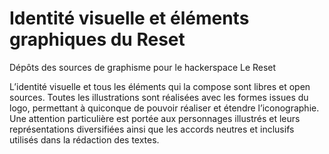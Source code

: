 # Identité visuelle et éléments graphiques du Reset
Dépôts des sources de graphisme pour le hackerspace Le Reset

L’identité visuelle et tous les éléments qui la compose sont libres et open sources. Toutes les illustrations sont réalisées avec les formes issues du logo, permettant à quiconque de pouvoir réaliser et étendre l’iconographie. Une attention particulière est portée aux personnages illustrés et leurs représentations diversifiées ainsi que les accords neutres et inclusifs utilisés dans la rédaction des textes.
